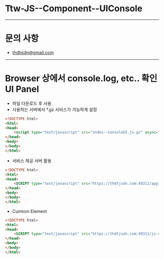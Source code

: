 # Ttw-JS--Component--UIConsole

---

# 문의 사항

- thdtjsdn@gmail.com

---

# Browser 상에서 console.log, etc.. 확인 UI Panel

- 파일 다운로드 후 사용
- 사용하는 서버에서 *.gz 서비스가 가능하게 설정

```html
<!DOCTYPE html>
<html>
<head>
    <script type="text/javascript" src="index--ConsoleUI.js.gz" async="false" defer="true"></script>
</head>
<body>
</body>
</html>
```

- 서비스 제공 서버 활용

```html
<!DOCTYPE html>
<html>
<head>
    <SCRIPT type="text/javascript" src="https://thdtjsdn.com:49311/app_tool_dev/html_page/UIConsole/index--ConsoleUI.js.gz" async="false" defer="true"></SCRIPT>
</head>
<body>
</body>
</html>
```

- Cumtom Element

```html
<!DOCTYPE html>
<html>
<head>
    <SCRIPT type="text/javascript" src="https://thdtjsdn.com:49311/js-ce-p/app_tool_dev/UIConsole/defineClasses.js.gz" async="false" defer="true"></SCRIPT>
</head>
<body>
</body>
</html>
```